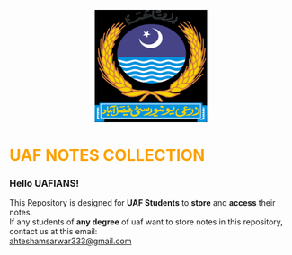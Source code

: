 <p align="center">
<img width="200" height="200" src="https://github.com/M786453/UAF-RESOURCES/blob/main/logo.png">
</p>

<h1 style="color:#fca103;">UAF NOTES COLLECTION</h1>

<h3>Hello UAFIANS!</h3>

<p>
This Repository is designed for <b>UAF Students</b> to <b>store</b> and <b>access</b> their notes.<br>
If any students of <b>any degree</b> of uaf want to store notes in  this repository, contact us at this email:<br><a href="mailto:ahteshamsarwar333@gmail.com">ahteshamsarwar333@gmail.com</a>
</p>

